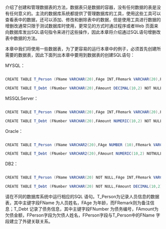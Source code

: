 介绍了创建和管理数据表的方法，数据表只是数据的容器，没有任何数据的表是没有任何意义的。主流的数据库系统都提供了管理数据库的工具，使用这些工具可以查看表中的数据，还可以添加、修改和删除表中的数据，但是使用工具进行数据的增删改通常只限于测试数据库时使用，更常见的方式时通过程序或者Web 页面来向数据库发出SQL语句指令来进行这些操作，因此本章将介绍通过SQL语句增删改表中数据的方法。
本章中我们将使用一些数据表，为了更容易的运行本章中的例子，必须首先创建所需要的数据表，因此下面列出本章中要用到数据表的创建SQL语句：
MYSQL：
```java  
CREATE TABLE T_Person (FName VARCHAR(20),FAge INT,FRemark VARCHAR(20),PRIMARY KEY (FName));
CREATE TABLE T_Debt (FNumber VARCHAR(20),FAmount DECIMAL(10,2) NOT NULL,FPerson VARCHAR(20),PRIMARY KEY (FNumber),FOREIGN KEY (FPerson) REFERENCES T_Person(FName));
```
MSSQLServer：
```java  
CREATE TABLE T_Person (FName VARCHAR(20),FAge INT,FRemark VARCHAR(20),PRIMARY KEY (FName));
CREATE TABLE T_Debt (FNumber VARCHAR(20),FAmount NUMERIC(10,2) NOT NULL,FPerson VARCHAR(20),PRIMARY KEY (FNumber),FOREIGN KEY (FPerson) REFERENCES T_Person(FName));
```
Oracle：
```java  
CREATE TABLE T_Person (FName VARCHAR2(20),FAge NUMBER (10),FRemark VARCHAR2(20),PRIMARY KEY (FName)) ;
CREATE TABLE T_Debt (FNumber VARCHAR2(20),FAmount NUMERIC(10,2) NOTNULL,FPerson VARCHAR2(20),PRIMARY KEY (FNumber),FOREIGN KEY (FPerson) REFERENCES T_Person(FName));
```
DB2：
```java  
CREATE TABLE T_Person (FName VARCHAR(20) NOT NULL,FAge INT,FRemark VARCHAR(20),PRIMARY KEY (FName));
CREATE TABLE T_Debt (FNumber VARCHAR(20) NOT NULL,FAmount DECIMAL(10,2) NOT NULL,FPerson VARCHAR(20),PRIMARY KEY (FNumber),FOREIGN KEY (FPerson) REFERENCES T_Person(FName));
```
请在不同的数据库系统中运行相应的SQL 语句。T_Person为记录人员信息的数据表，其中主键字段FName 为人员姓名，FAge 为年龄，而FRemark则为备注信息；T_Debt 记录了债务信息，其中主键字段FNumber 为债务编号，FAmount为欠债金额，FPerson字段为欠债人姓名，FPerson字段与T_Person中的FName 字段建立了外键关联关系。